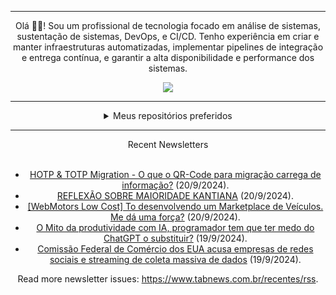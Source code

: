 <div align="center">
<hr>
<p>Olá 👋🏾! Sou um profissional de tecnologia focado em análise de sistemas, sustentação de sistemas, DevOps, e CI/CD. Tenho experiência em criar e manter infraestruturas automatizadas, implementar pipelines de integração e entrega contínua, e garantir a alta disponibilidade e performance dos sistemas.</p>
  <img src="https://media.giphy.com/media/yAGIvCiwPJn5C/giphy.gif">
<hr>
  <details>
  <summary>Meus repositórios preferidos</summary>
  <br />
  Alguns dos meus melhores repositórios:
  <br />
<br />
  <ul><li><a href=https://github.com/KubeNerd/aluratube target="_blank" rel="noopener noreferrer">KubeNerd/aluratube</a> (<b>0</b> ✨ and <b>0</b> 🍴): Aluratube - Desenvolvido durante a imersão React da Alura no final de 2022</li><li><a href=https://github.com/KubeNerd/nlw-ia target="_blank" rel="noopener noreferrer">KubeNerd/nlw-ia</a> (<b>0</b> ✨ and <b>0</b> 🍴): Projeto desenvolvido durante a NLW IA - Usando a API da OPENAI</li><li><a href=https://github.com/KubeNerd/nlw-journey-ia target="_blank" rel="noopener noreferrer">KubeNerd/nlw-journey-ia</a> (<b>0</b> ✨ and <b>0</b> 🍴): NLW IA - Agent de viagens usando python + langchain + GPT</li>
<li>More coming soon :).</li>
</ul>
  </details>
  <hr/>
    <summary>Recent Newsletters</summary>
  <br />
  <ul>
    <li><a href=https://www.tabnews.com.br/gpoleszuk/hotp-e-totp-migration-o-que-o-qr-code-para-migracao-carrega-de-informacao target="_blank" rel="noopener noreferrer">HOTP & TOTP Migration - O que o QR-Code para migração carrega de informação?</a> (20/9/2024).</li><li><a href=https://www.tabnews.com.br/mksDEV08/reflexao-sobre-maioridade-kantiana target="_blank" rel="noopener noreferrer">REFLEXÃO SOBRE MAIORIDADE KANTIANA</a> (20/9/2024).</li><li><a href=https://www.tabnews.com.br/jotacurityba/webmotors-low-cost-to-desenvolvendo-um-marketplace-de-veiculos-me-da-uma-forca target="_blank" rel="noopener noreferrer">[WebMotors Low Cost] To desenvolvendo um Marketplace de Veículos. Me dá uma força?</a> (20/9/2024).</li><li><a href=https://www.tabnews.com.br/RafaelBESO/o-mito-da-produtividade-com-ia-programador-tem-que-ter-medo-do-chatgpt-o-substituir target="_blank" rel="noopener noreferrer">O Mito da produtividade com IA, programador tem que ter medo do ChatGPT o substituir?</a> (19/9/2024).</li><li><a href=https://www.tabnews.com.br/NewsletterOficial/comissao-federal-de-comercio-dos-eua-acusa-empresas-de-redes-sociais-e-streaming-de-coleta-massiva-de-dados target="_blank" rel="noopener noreferrer">Comissão Federal de Comércio dos EUA acusa empresas de redes sociais e streaming de coleta massiva de dados</a> (19/9/2024).</li>
  </ul>
<p>Read more newsletter issues: <a href="https://www.tabnews.com.br/recentes/rss">https://www.tabnews.com.br/recentes/rss</a>.</p>
  </details>
